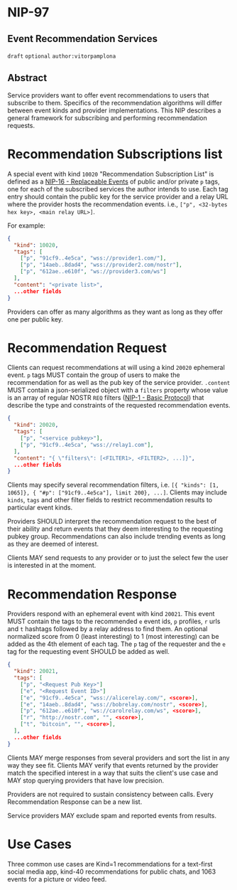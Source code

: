 NIP-97
======

Event Recommendation Services
-----------------------------

`draft` `optional` `author:vitorpamplona`

## Abstract

Service providers want to offer event recommendations to users that subscribe to them. Specifics of the recommendation algorithms will differ between event kinds and provider implementations. This NIP describes a general framework for subscribing and performing recommendation requests.

# Recommendation Subscriptions list

A special event with kind `10020` "Recommendation Subscription List" is defined as a [NIP-16 - Replaceable Events](16.md) of public and/or private `p` tags, one for each of the subscribed services the author intends to use. Each tag entry should contain the public key for the service provider and a relay URL where the provider hosts the recommendation events. i.e., `["p", <32-bytes hex key>, <main relay URL>]`.

For example:

```json
{
  "kind": 10020,
  "tags": [
    ["p", "91cf9..4e5ca", "wss://provider1.com/"],
    ["p", "14aeb..8dad4", "wss://provider2.com/nostr"],
    ["p", "612ae..e610f", "ws://provider3.com/ws"]
  ],
  "content": "<private list>",
  ...other fields
}
```

Providers can offer as many algorithms as they want as long as they offer one per public key. 

# Recommendation Request

Clients can request recommendations at will using a kind `20020` ephemeral event. `p` tags MUST contain the group of users to make the recommendation for as well as the pub key of the service provider. `.content` MUST contain a json-serialized object with a `filters` property whose value is an array of regular NOSTR `REQ` filters ([NIP-1 - Basic Protocol](1.md)) that describe the type and constraints of the requested recommendation events.

```json
{
  "kind": 20020,
  "tags": [
    ["p", "<service pubkey>"],
    ["p", "91cf9..4e5ca", "wss://relay1.com"],
  ],
  "content": "{ \"filters\": [<FILTER1>, <FILTER2>, ...]}",
  ...other fields
}
```

Clients may specify several recommendation filters, i.e. `[{ "kinds": [1, 1065]}, { "#p": ["91cf9..4e5ca"], limit 200}, ...]`. Clients may include `kinds`, `tags` and other filter fields to restrict recommendation results to particular event kinds.

Providers SHOULD interpret the recommendation request to the best of their ability and return events that they deem interesting to the requesting pubkey group. Recommendations can also include trending events as long as they are deemed of interest.

Clients MAY send requests to any provider or to just the select few the user is interested in at the moment.

# Recommendation Response

Providers respond with an ephemeral event with kind `20021`. This event MUST contain the tags to the recommended `e` event ids, `p` profiles, `r` urls and `t` hashtags followed by a relay address to find them. An optional normalized score from 0 (least interesting) to 1 (most interesting) can be added as the 4th element of each tag. The `p` tag of the requester and the `e` tag for the requesting event SHOULD be added as well. 

```json
{
  "kind": 20021,
  "tags": [
    ["p", "<Request Pub Key>"]
	["e", "<Request Event ID>"]
    ["e", "91cf9..4e5ca", "wss://alicerelay.com/", <score>],
    ["e", "14aeb..8dad4", "wss://bobrelay.com/nostr", <score>],
    ["p", "612ae..e610f", "ws://carolrelay.com/ws", <score>],
	["r", "http://nostr.com", "", <score>],
	["t", "bitcoin", "", <score>],
  ],
  ...other fields
}
```

Clients MAY merge responses from several providers and sort the list in any way they see fit. Clients MAY verify that events returned by the provider match the specified interest in a way that suits the client's use case and MAY stop querying providers that have low precision.

Providers are not required to sustain consistency between calls. Every Recommendation Response can be a new list.

Service providers MAY exclude spam and reported events from results.

# Use Cases

Three common use cases are Kind=1 recommendations for a text-first social media app, kind-40 recommendations for public chats, and 1063 events for a picture or video feed.